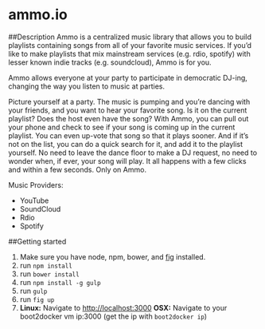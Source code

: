 ammo.io
======================

##Description
Ammo is a centralized music library that allows you to build playlists containing songs from all of your favorite music services. 
If you’d like to make playlists that mix mainstream services (e.g. rdio, spotify) with lesser known indie tracks (e.g. soundcloud),  Ammo is for you.

Ammo allows everyone at your party to participate in democratic DJ-ing, changing the way you listen to music at parties.

Picture yourself at a party. The music is pumping and you’re dancing with your friends, and you want to hear your favorite song. Is it on the current playlist? Does the host even have the song? With Ammo, you can pull out your phone and check to see if your song is coming up in the current playlist. You can even up-vote that song so that it plays sooner. And if it’s not on the list, you can do a quick search for it, and add it to the playlist yourself. No need to leave the dance floor to make a DJ request, no need to wonder when, if ever, your song will play. It all happens with a few clicks and within a few seconds. Only on Ammo. 

Music Providers:
- YouTube
- SoundCloud
- Rdio
- Spotify


##Getting started
1. Make sure you have node, npm, bower, and [fig](http://www.fig.sh/install.html) installed.
2. run `npm install`
3. run `bower install`
4. run `npm install -g gulp`
5. run `gulp`
6. run `fig up`
7. **Linux:** Navigate to [http://localhost:3000](http://localhost:3000) **OSX:** Navigate to your boot2docker vm ip:3000 (get the ip with `boot2docker ip`)
